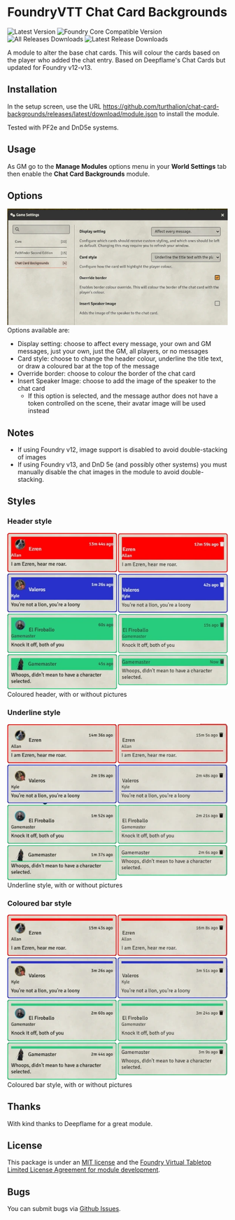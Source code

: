 # FoundryVTT Chat Card Backgrounds

![Latest Version](https://img.shields.io/badge/dynamic/json.svg?url=https%3A%2F%2Fgithub.com%2Fturthalion%2Fchat-card-backgrounds%2Freleases%2Flatest%2Fdownload%2Fmodule.json&label=Latest%20Release&prefix=v&query=$.version&colorB=red&style=for-the-badge)
![Foundry Core Compatible Version](https://img.shields.io/badge/dynamic/json.svg?url=https%3A%2F%2Fraw.githubusercontent.com%2Fturthalion%2Fchat-card-backgrounds%2Fmain%2Fmodule.json&label=Foundry%20Version&query=$.compatibility.verified&colorB=orange&style=for-the-badge)
![All Releases Downloads](https://img.shields.io/github/downloads/turthalion/chat-card-backgrounds/total?logo=GitHub&style=for-the-badge) ![Latest Release Downloads](https://img.shields.io/github/downloads/turthalion/chat-card-backgrounds/latest/total?logo=GitHub&style=for-the-badge)

A module to alter the base chat cards. This will colour the cards based on the player who added the chat entry. Based on Deepflame's Chat Cards but
updated for Foundry v12-v13.

## Installation

In the setup screen, use the URL https://github.com/turthalion/chat-card-backgrounds/releases/latest/download/module.json to install the module.

Tested with PF2e and DnD5e systems.

## Usage

As GM go to the **Manage Modules** options menu in your **World Settings** tab then enable the **Chat Card Backgrounds** module.

## Options
![dialog-options](media/ccbg-options.webp)  
Options available are:
* Display setting: choose to affect every message, your own and GM messages, just your own, just the GM, all players, or no messages
* Card style: choose to change the header colour, underline the title text, or draw a coloured bar at the top of the message
* Override border: choose to colour the border of the chat card
* Insert Speaker Image: choose to add the image of the speaker to the chat card
  * If this option is selected, and the message author does not have a token controlled on the scene, their avatar image will be used instead

## Notes
* If using Foundry v12, image support is disabled to avoid double-stacking of images
* If using Foundry v13, and DnD 5e (and possibly other systems) you must manually disable the chat images in the module to avoid double-stacking.

## Styles

### Header style
![header-style](media/ccbg-header.webp)  
Coloured header, with or without pictures

### Underline style
![underline-style](media/ccbg-underline.webp)  
Underline style, with or without pictures

### Coloured bar style
![coloured-bar-style](media/ccbg-coloured-bar.webp)  
Coloured bar style, with or without pictures

## Thanks

With kind thanks to Deepflame for a great module.

## License

This package is under an [MIT license](LICENSE) and the [Foundry Virtual Tabletop Limited License Agreement for module development](https://foundryvtt.com/article/license/).

## Bugs

You can submit bugs via [Github Issues](https://github.com/turthalion/chat-card-backgrounds/issues/new/choose).

